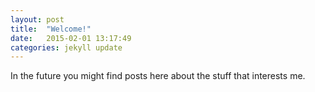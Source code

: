 ```yaml
---
layout: post
title:  "Welcome!"
date:   2015-02-01 13:17:49
categories: jekyll update
---
```

In the future you might find posts here about the stuff that interests me.
